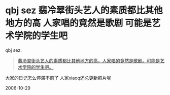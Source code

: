 # qbj sez 翡冷翠街头艺人的素质都比其他地方的高 人家唱的竟然是歌剧 可能是艺术学院的学生吧

qbj sez:

> [翡冷翠街头艺人的素质都比其他地方的高，人家唱的竟然是歌剧。可能是艺术学院的学生吧。](http://www.flickr.com/photos/29616571@N00/278286574/)

大家的日记怎么停滞不前了
人家xiaoq还总更新照片呢


2006-10-29